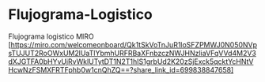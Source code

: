 # Flujograma-Logistico
Flujograma logistico MIRO
[https://miro.com/welcomeonboard/Qk1tSkVoTnJuR1loSFZPMWJ0N050NVpsTUJUT2RoOWxUM2lUaTlYbmhURFRBaXFnbzczNWJHNzliaVFqVVd4M2V3dXJGTFA0bHYvUjRvWklUTytDT1N2T1hIS1grbUd2K20zSjExck5qcktYcHNtVHcwNzFSMXFRTFphb0w1cnQhZQ==?share_link_id=699838847658]
